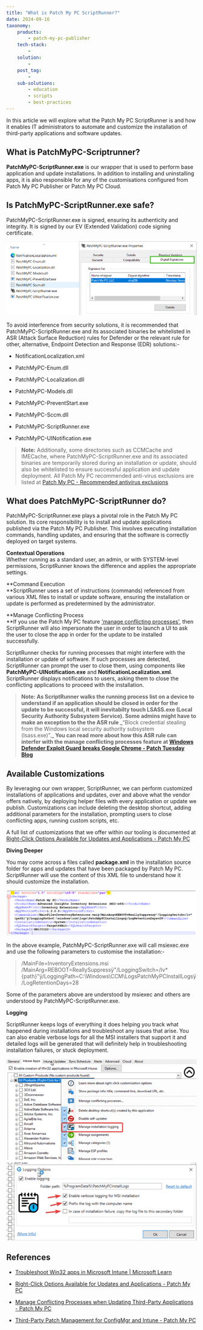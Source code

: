 ```yaml
---
title: "What is Patch My PC ScriptRunner?"
date: 2024-09-16
taxonomy:
    products:
        - patch-my-pc-publisher
    tech-stack:
        - 
    solution:
        - 
    post_tag:
        - 
    sub-solutions:
        - education
        - scripts
        - best-practices
---
```


In this article we will explore what the Patch My PC ScriptRunner is and how it enables IT administrators to automate and customize the installation of third-party applications and software updates.

## What is PatchMyPC-Scriptrunner?

**PatchMyPC-ScriptRunner.exe** is our wrapper that is used to perform base application and update installations. In addition to installing and uninstalling apps, it is also responsible for any of the customisations configured from Patch My PC Publisher or Patch My PC Cloud.

## Is PatchMyPC-ScriptRunner.exe safe?

PatchMyPC-ScriptRunner.exe is signed, ensuring its authenticity and integrity. It is signed by our EV (Extended Validation) code signing certificate.

![](/_images/scriptrunner_signed.png)

To avoid interference from security solutions, it is recommended that PatchMyPC-ScriptRunner.exe and its associated binaries be whitelisted in ASR (Attack Surface Reduction) rules for Defender or the relevant rule for other, alternative, Endpoint Detection and Response (EDR) solutions:-

- NotificationLocalization.xml

- PatchMyPC-Enum.dll

- PatchMyPC-Localization.dll

- PatchMyPC-Models.dll

- PatchMyPC-PreventStart.exe

- PatchMyPC-Sccm.dll

- PatchMyPC-ScriptRunner.exe

- PatchMyPC-UINotification.exe

> **Note:** Additionally, some directories such as CCMCache and IMECache, where PatchMyPC-ScriptRunner.exe and its associated binaries are temporarily stored during an installation or update, should also be whitelisted to ensure successful application and update deployment. All Patch My PC recommended anti-virus exclusions are listed at [Patch My PC - Recommended antivirus exclusions](https://patchmypc.com/recommended-antivirus-exclusions)

## What does PatchMyPC-ScriptRunner do?

PatchMyPC-ScriptRunner.exe plays a pivotal role in the Patch My PC solution. Its core responsibility is to install and update applications published via the Patch My PC Publisher. This involves executing installation commands, handling updates, and ensuring that the software is correctly deployed on target systems.

**Contextual Operations**  
Whether running as a standard user, an admin, or with SYSTEM-level permissions, ScriptRunner knows the difference and applies the appropriate settings.

**Command Execution  
**ScriptRunner uses a set of instructions (commands) referenced from various XML files to install or update software, ensuring the installation or update is performed as predetermined by the administrator.

**Manage Conflicting Process  
**If you use the Patch My PC feature ['](https://patchmypc.com/manage-conflicting-processes-when-updating-third-party-applications)[manage conflicting process](https://patchmypc.com/manage-conflicting-processes-when-updating-third-party-applications)[es'](https://patchmypc.com/manage-conflicting-processes-when-updating-third-party-applications), then ScriptRunner will also impersonate the user in order to launch a UI to ask the user to close the app in order for the update to be installed successfully. 

ScriptRunner checks for running processes that might interfere with the installation or update of software. If such processes are detected, ScriptRunner can prompt the user to close them, using components like **PatchMyPC-UINotification.exe** and **NotificationLocalization.xml**. ScriptRunner displays notifications to users, asking them to close the conflicting applications to proceed with the installation.

> **Note: As ScriptRunner walks the running process list on a device to understand if an application should be closed in order for the update to be successful, it will inevitabilty touch LSASS.exe (Local Security Authority Subsystem Service). Some admins might have to make an exception to the the ASR rule _**“Block credential stealing from the Windows local security authority subsystem (lsass.exe)”.**_ You can read more about how this ASR rule can interfer with the manage conflicting processes feature at [Windows Defender Exploit Guard breaks Google Chrome - Patch Tuesday Blog](https://patchtuesday.com/blog/tech-blog/windows-defender-exploit-guard-breaks-google-chrome/)**

## Available Customizations

By leveraging our own wrapper, ScriptRunner, we can perform customized installations of applications and updates, over and above what the vendor offers natively, by deploying helper files with every application or update we publish. Customizations can include deleting the desktop shortcut, adding additional parameters for the installation, prompting users to close conflicting apps, running custom scripts, etc. 

A full list of customizations that we offer within our tooling is documented at [Right-Click Options Available for Updates and Applications - Patch My PC](https://patchmypc.com/custom-options-available-for-third-party-updates-and-applications)

**Diving Deeper**

You may come across a files called **package.xml** in the installation source folder for apps and updates that have been packaged by Patch My PC. ScriptRunner will use the content of this XML file to understand how it should customize the installation.

![](/_images/package_xml.png)

In the above example, PatchMyPC-ScriptRunner.exe will call msiexec.exe and use the following parameters to customise the installation:-

> /MainFile=InventoryExtensions.msi /MainArg=REBOOT=ReallySuppressÿ"/LoggingSwitch=/lv\* {path}"ÿ/LoggingPath=C:\\Windows\\CCM\\LogsPatchMyPCInstallLogsÿ/LogRetentionDays=28

Some of the parameters above are understood by msiexec and others are understood by PatchMyPC-ScriptRunner.exe. 

**Logging**

ScriptRunner keeps logs of everything it does helping you track what happened during installations and troubleshoot any issues that arise. You can also enable verbose logs for all the MSI installers that support it and detailed logs will be generated that will definitely help in troubleshooting installation failures, or stuck deployment.

![](/_images/logging.png)

## References

- [Troubleshoot Win32 apps in Microsoft Intune | Microsoft Learn](https://learn.microsoft.com/en-us/mem/intune/apps/apps-win32-troubleshoot)

- [Right-Click Options Available for Updates and Applications - Patch My PC](https://patchmypc.com/custom-options-available-for-third-party-updates-and-applications)

- [Manage Conflicting Processes when Updating Third-Party Applications - Patch My PC](https://patchmypc.com/manage-conflicting-processes-when-updating-third-party-applications)

- [Third-Party Patch Management for ConfigMgr and Intune - Patch My PC](https://patchmypc.com/third-party-patch-management-for-sccm-and-intune)